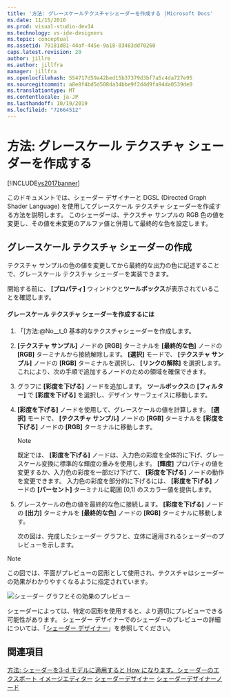 ```yaml
---
title: '方法: グレースケールテクスチャシェーダーを作成する |Microsoft Docs'
ms.date: 11/15/2016
ms.prod: visual-studio-dev14
ms.technology: vs-ide-designers
ms.topic: conceptual
ms.assetid: 79181d81-44af-445e-9a18-03483dd70260
caps.latest.revision: 20
author: jillre
ms.author: jillfra
manager: jillfra
ms.openlocfilehash: 554717d59a42bed15b37379d3bf7a5c4da727e95
ms.sourcegitcommit: a8e8f4bd5d508da34bbe9f2d4d9fa94da0539de0
ms.translationtype: MT
ms.contentlocale: ja-JP
ms.lasthandoff: 10/19/2019
ms.locfileid: "72664512"
---
```

# <a name="how-to-create-a-grayscale-texture-shader"></a>方法: グレースケール テクスチャ シェーダーを作成する
[!INCLUDE[vs2017banner](../includes/vs2017banner.md)]

このドキュメントでは、シェーダー デザイナーと DGSL (Directed Graph Shader Language) を使用してグレースケール テクスチャ シェーダーを作成する方法を説明します。 このシェーダーは、テクスチャ サンプルの RGB 色の値を変更し、その値を未変更のアルファ値と併用して最終的な色を設定します。

## <a name="creating-a-grayscale-texture-shader"></a>グレースケール テクスチャ シェーダーの作成
 テクスチャ サンプルの色の値を変更してから最終的な出力の色に記述することで、グレースケール テクスチャ シェーダーを実装できます。

 開始する前に、 **[プロパティ]** ウィンドウと**ツールボックス**が表示されていることを確認します。

#### <a name="to-create-a-grayscale-texture-shader"></a>グレースケール テクスチャ シェーダーを作成するには

1. 「[方法:@No__t_0 基本的なテクスチャシェーダーを作成します。

2. **[テクスチャ サンプル]** ノードの **[RGB]** ターミナルを **[最終的な色]** ノードの **[RGB]** ターミナルから接続解除します。 **[選択]** モードで、 **[テクスチャ サンプル]** ノードの **[RGB]** ターミナルを選択し、 **[リンクの解除]** を選択します。 これにより、次の手順で追加するノードのための領域を確保できます。

3. グラフに **[彩度を下げる]** ノードを追加します。 **ツールボックス**の **[フィルター]** で **[彩度を下げる]** を選択し、デザイン サーフェイスに移動します。

4. **[彩度を下げる]** ノードを使用して、グレースケールの値を計算します。 **[選択]** モードで、 **[テクスチャ サンプル]** ノードの **[RGB]** ターミナルを **[彩度を下げる]** ノードの **[RGB]** ターミナルに移動します。

   > [!NOTE]
   > 既定では、 **[彩度を下げる]** ノードは、入力色の彩度を全体的に下げ、グレースケール変換に標準的な輝度の重みを使用します。 **[輝度]** プロパティの値を変更するか、入力色の彩度を一部だけ下げて、 **[彩度を下げる]** ノードの動作を変更できます。 入力色の彩度を部分的に下げるには、 **[彩度を下げる]** ノードの **[パーセント]** ターミナルに範囲 [0,1) のスカラー値を提供します。

5. グレースケールの色の値を最終的な色に接続します。 **[彩度を下げる]** ノードの **[出力]** ターミナルを **[最終的な色]** ノードの **[RGB]** ターミナルに移動します。

   次の図は、完成したシェーダー グラフと、立体に適用されるシェーダーのプレビューを示します。

> [!NOTE]
> この図では、平面がプレビューの図形として使用され、テクスチャはシェーダーの効果がわかりやすくなるように指定されています。

 ![シェーダー グラフとその効果のプレビュー](../designers/media/digit-grayscale-effect.png "数字-グレースケール-効果")

 シェーダーによっては、特定の図形を使用すると、より適切にプレビューできる可能性があります。 シェーダー デザイナーでのシェーダーのプレビューの詳細については、「[シェーダー デザイナー](../designers/shader-designer.md)」を参照してください。

## <a name="see-also"></a>関連項目
 [方法: シェーダーを3-d モデルに適用すると ](../designers/how-to-apply-a-shader-to-a-3-d-model.md) [How になります。シェーダーのエクスポート ](../designers/how-to-export-a-shader.md)[イメージエディター](../designers/image-editor.md) [シェーダーデザイナー](../designers/shader-designer.md) [シェーダーデザイナーノード](../designers/shader-designer-nodes.md)
